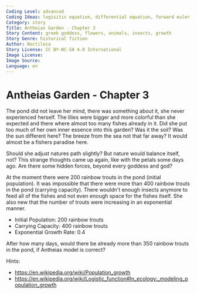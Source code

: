 ```yaml
---
Coding Level: advanced
Coding Ideas: logisitic equation, differential equation, forward euler, exponential, population growth
Category: story
Title: Antheias Garden - Chapter 3
Story Content: greek goddess, flowers, animals, insects, growth
Story Genre: historical fiction
Author: Noctiluca
Story License: CC BY-NC-SA 4.0 International
Image License:
Image Source:
Language: en
---
```


# Antheias Garden - Chapter 3

The pond did not leave her mind, there was something about it, she never
experienced herself. The lilies were bigger and more colorful than she expected
and there where almost too many fishes already in it. Did she put too much of
her own inner essence into this garden? Was it the soil? Was the sun different
here? The breeze from the sea not that far away? It would almost be a fishers
paradise here.

Should she adjust natures path slightly? But nature would balance itself, not?
This strange thoughts came up again, like with the petals some days ago. Are
there some hidden forces, beyond every goddess and god?

At the moment there were 200 rainbow trouts in the pond (initial population). It
was impossible that there were more than 400 rainbow trouts in the pond
(carrying capacity). There wouldn't enough insects anymore to feed all of the
fishes and not even enough space for the fishes itself. She also new that the
number of trouts were increasing in an exponential manner.

- Initial Population: 200 rainbow trouts
- Carrying Capacity: 400 rainbow trouts
- Exponential Growth Rate: 0.4

After how many days, would there be already more than 350 rainbow trouts in the
pond, if Antheias model is correct?

<div data-solution="5"></div>

Hints:

- https://en.wikipedia.org/wiki/Population_growth
- https://en.wikipedia.org/wiki/Logistic_function#In_ecology:_modeling_population_growth
